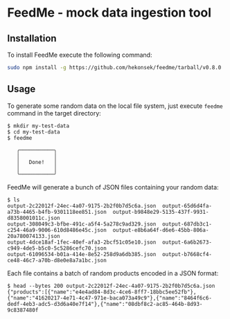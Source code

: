 # FeedMe - mock data ingestion tool

## Installation

To install FeedMe execute the following command:

```bash
sudo npm install -g https://github.com/hekonsek/feedme/tarball/v0.8.0
```

## Usage

To generate some random data on the local file system, just execute `feedme` command in the target directory:

```
$ mkdir my-test-data
$ cd my-test-data
$ feedme

   ╭───────────╮
   │           │
   │   Done!   │
   │           │
   ╰───────────╯
```

FeedMe will generate a bunch of JSON files containing your random data:

```
$ ls
output-2c22012f-24ec-4a07-9175-2b2f0b7d5c6a.json  output-65d6d4fa-a73b-4465-b4fb-9301118ee851.json  output-b9848e29-5135-437f-9931-d8358001011c.json
output-308049c3-bfbe-491c-a5f4-5a278c9ad329.json  output-687db3c1-c254-46a9-9006-610d8486e45c.json  output-e8b6a64f-d6e6-45bb-806a-20a780074133.json
output-4dce18af-1fec-40ef-afa3-2bcf51c05e10.json  output-6a6b2673-c949-4de5-b5c0-5c5286cefc70.json
output-61096534-b01a-414e-8e52-258d9a6db385.json  output-b7668cf4-ce48-46c7-a70b-d8e0e8a7a1bc.json
```

Each file contains a batch of random products encoded in a JSON format:

```
$ head --bytes 200 output-2c22012f-24ec-4a07-9175-2b2f0b7d5c6a.json
{"products":[{"name":"e4e4ad84-8d3c-4ce6-8ff7-18bbc5ee52fb"},{"name":"41620217-4e71-4c47-971e-baca073a49c9"},{"name":"8464f6c6-dedf-4eb3-adc5-d3d6a40e7f14"},{"name":"08dbf8c2-ac85-464b-8d93-9c8387480f
```